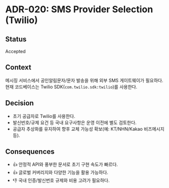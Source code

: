 # ADR-020: SMS Provider Selection (Twilio)

## Status
Accepted

## Context
메시징 서비스에서 공인알림문자/문자 발송을 위해 외부 SMS 게이트웨이가 필요하다. 현재 코드베이스는 Twilio SDK(`com.twilio.sdk:twilio`)를 사용한다.

## Decision
- 초기 공급자로 Twilio를 사용한다.
- 발신번호/규제 요건 등 국내 요구사항은 운영 이전에 별도 검토한다.
- 공급자 추상화를 유지하여 향후 교체 가능성 확보(예: KT/NHN/Kakao 비즈메시지 등).

## Consequences
- 👍 안정적 API와 풍부한 문서로 초기 구현 속도가 빠르다.
- 👍 글로벌 커버리지와 다양한 기능을 활용 가능하다.
- 👎 국내 인증/발신번호 규제와 비용 고려가 필요하다.


